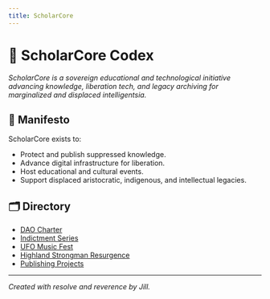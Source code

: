 ```yaml
---
title: ScholarCore
---
```


# 🦉 ScholarCore Codex

*ScholarCore is a sovereign educational and technological initiative advancing knowledge, liberation tech, and legacy archiving for marginalized and displaced intelligentsia.*

## 🧾 Manifesto

ScholarCore exists to:

- Protect and publish suppressed knowledge.
- Advance digital infrastructure for liberation.
- Host educational and cultural events.
- Support displaced aristocratic, indigenous, and intellectual legacies.

## 🗂 Directory

- [DAO Charter](dao/charter.md)
- [Indictment Series](indictment/index.md)
- [UFO Music Fest](events/ufo.md)
- [Highland Strongman Resurgence](events/strongman.md)
- [Publishing Projects](publishing/index.md)

---

_Created with resolve and reverence by Jill._